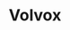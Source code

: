 ---
layout: post
title: "Volvox"
categories: logo
tags: [logo]
image:
  feature: "volvox lime.png"
  background: 
---